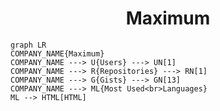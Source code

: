 <h1 align="center">Maximum</h1>

```mermaid
graph LR
COMPANY_NAME{Maximum}
COMPANY_NAME ---> U{Users} ---> UN[1]
COMPANY_NAME ---> R{Repositories} ---> RN[1]
COMPANY_NAME ---> G{Gists} ---> GN[13]
COMPANY_NAME ---> ML{Most Used<br>Languages}
ML --> HTML[HTML]
```
